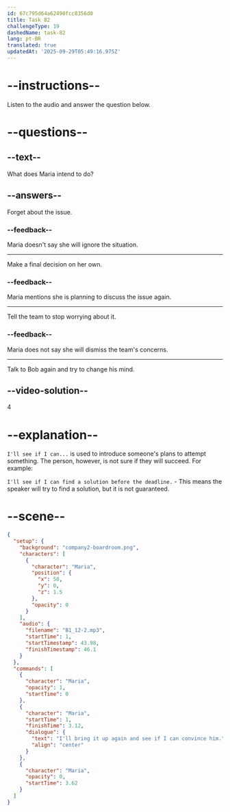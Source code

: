 ```yaml
---
id: 67c795d64a62490fcc8356d0
title: Task 82
challengeType: 19
dashedName: task-82
lang: pt-BR
translated: true
updatedAt: '2025-09-29T05:49:16.975Z'
---
```


<!-- (Audio) Maria: I'll bring it up again and see if I can convince him. -->

# --instructions--

Listen to the audio and answer the question below.  

# --questions--

## --text--

What does Maria intend to do?

## --answers--

Forget about the issue.

### --feedback--

Maria doesn't say she will ignore the situation.  

---

Make a final decision on her own.  

### --feedback--

Maria mentions she is planning to discuss the issue again.

---

Tell the team to stop worrying about it.  

### --feedback--

Maria does not say she will dismiss the team's concerns.

---

Talk to Bob again and try to change his mind.

## --video-solution--

4  

# --explanation--

`I'll see if I can...` is used to introduce someone's plans to attempt something. The person, however, is not sure if they will succeed. For example:

`I'll see if I can find a solution before the deadline.` - This means the speaker will try to find a solution, but it is not guaranteed.

# --scene--

```json
{
  "setup": {
    "background": "company2-boardroom.png",
    "characters": [
      {
        "character": "Maria",
        "position": {
          "x": 50,
          "y": 0,
          "z": 1.5
        },
        "opacity": 0
      }
    ],
    "audio": {
      "filename": "B1_12-2.mp3",
      "startTime": 1,
      "startTimestamp": 43.98,
      "finishTimestamp": 46.1
    }
  },
  "commands": [
    {
      "character": "Maria",
      "opacity": 1,
      "startTime": 0
    },
    {
      "character": "Maria",
      "startTime": 1,
      "finishTime": 3.12,
      "dialogue": {
        "text": "I'll bring it up again and see if I can convince him.",
        "align": "center"
      }
    },
    {
      "character": "Maria",
      "opacity": 0,
      "startTime": 3.62
    }
  ]
}
```
